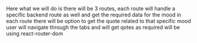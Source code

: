 Here what we will do is there will be 3 routes, each route will handle a specific backend route as well and get the required data for the mood
in each route there will be option to get the quote related to that specific mood
user will navigate through the tabs and will get qotes as required
will be using react-router-dom